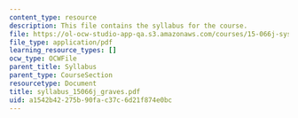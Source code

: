```yaml
---
content_type: resource
description: This file contains the syllabus for the course.
file: https://ol-ocw-studio-app-qa.s3.amazonaws.com/courses/15-066j-system-optimization-and-analysis-for-manufacturing-summer-2003/a1542b42275b90fac37c6d21f874e0bc_syllabus_15066j_graves.pdf
file_type: application/pdf
learning_resource_types: []
ocw_type: OCWFile
parent_title: Syllabus
parent_type: CourseSection
resourcetype: Document
title: syllabus_15066j_graves.pdf
uid: a1542b42-275b-90fa-c37c-6d21f874e0bc
---
```

